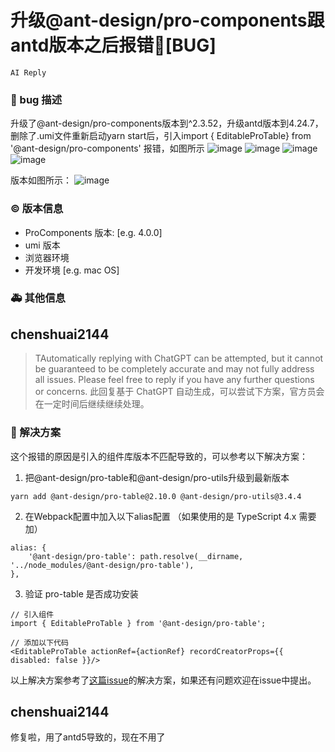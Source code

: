# 升级@ant-design/pro-components跟antd版本之后报错🐛[BUG]

`AI Reply`

### 🐛 bug 描述

升级了@ant-design/pro-components版本到^2.3.52，升级antd版本到4.24.7，删除了.umi文件重新启动yarn start后，引入import { EditableProTable} from '@ant-design/pro-components' 报错，如图所示
![image](https://user-images.githubusercontent.com/20655248/212797954-890d5cca-bee0-422b-8a1a-b8a54d315e0f.png)
![image](https://user-images.githubusercontent.com/20655248/212798053-68f57842-f7ed-41a3-8d67-7f950ba0af37.png)
![image](https://user-images.githubusercontent.com/20655248/212798077-e4c464ff-a717-4d7c-b170-862e9d023b54.png)
![image](https://user-images.githubusercontent.com/20655248/212798168-7bf3302d-144a-46f3-b270-6dfd3dc45eb4.png)

版本如图所示：
![image](https://user-images.githubusercontent.com/20655248/212798290-183ad89e-cbe2-46e5-bb27-85f3fe21ef4b.png)

### © 版本信息

- ProComponents 版本: [e.g. 4.0.0]
- umi 版本
- 浏览器环境
- 开发环境 [e.g. mac OS]

### 🚑 其他信息

<!--
如截图等其他信息可以贴在这里
-->

## chenshuai2144

> TAutomatically replying with ChatGPT can be attempted, but it cannot be guaranteed to be completely accurate and may not fully address all issues. Please feel free to reply if you have any further questions or concerns.
> 此回复基于 ChatGPT 自动生成，可以尝试下方案，官方员会在一定时间后继续继续处理。

### 🌟 解决方案

这个报错的原因是引入的组件库版本不匹配导致的，可以参考以下解决方案：

1. 把@ant-design/pro-table和@ant-design/pro-utils升级到最新版本

```
yarn add @ant-design/pro-table@2.10.0 @ant-design/pro-utils@3.4.4
```

2. 在Webpack配置中加入以下alias配置 （如果使用的是 TypeScript 4.x 需要加）

```
alias: {
    '@ant-design/pro-table': path.resolve(__dirname, '../node_modules/@ant-design/pro-table'),
},
```

3. 验证 pro-table 是否成功安装

```
// 引入组件
import { EditableProTable } from '@ant-design/pro-table';

// 添加以下代码
<EditableProTable actionRef={actionRef} recordCreatorProps={{ disabled: false }}/>
```

以上解决方案参考了[这篇issue](https://github.com/ant-design/ant-design-pro-components/issues/4542)的解决方案，如果还有问题欢迎在issue中提出。

## chenshuai2144

修复啦，用了antd5导致的，现在不用了
